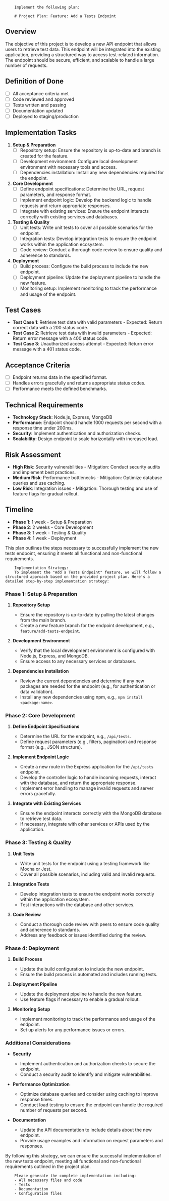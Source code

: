 
        Implement the following plan:
        
        # Project Plan: Feature: Add a Tests Endpoint

## Overview
The objective of this project is to develop a new API endpoint that allows users to retrieve test data. This endpoint will be integrated into the existing application, providing a structured way to access test-related information. The endpoint should be secure, efficient, and scalable to handle a large number of requests.

## Definition of Done
- [ ] All acceptance criteria met
- [ ] Code reviewed and approved
- [ ] Tests written and passing
- [ ] Documentation updated
- [ ] Deployed to staging/production

## Implementation Tasks

1. **Setup & Preparation**
   - [ ] Repository setup: Ensure the repository is up-to-date and branch is created for the feature.
   - [ ] Development environment: Configure local development environment with necessary tools and access.
   - [ ] Dependencies installation: Install any new dependencies required for the endpoint.

2. **Core Development**
   - [ ] Define endpoint specifications: Determine the URL, request parameters, and response format.
   - [ ] Implement endpoint logic: Develop the backend logic to handle requests and return appropriate responses.
   - [ ] Integrate with existing services: Ensure the endpoint interacts correctly with existing services and databases.

3. **Testing & Quality**
   - [ ] Unit tests: Write unit tests to cover all possible scenarios for the endpoint.
   - [ ] Integration tests: Develop integration tests to ensure the endpoint works within the application ecosystem.
   - [ ] Code review: Conduct a thorough code review to ensure quality and adherence to standards.

4. **Deployment**
   - [ ] Build process: Configure the build process to include the new endpoint.
   - [ ] Deployment pipeline: Update the deployment pipeline to handle the new feature.
   - [ ] Monitoring setup: Implement monitoring to track the performance and usage of the endpoint.

## Test Cases
- **Test Case 1**: Retrieve test data with valid parameters - Expected: Return correct data with a 200 status code.
- **Test Case 2**: Retrieve test data with invalid parameters - Expected: Return error message with a 400 status code.
- **Test Case 3**: Unauthorized access attempt - Expected: Return error message with a 401 status code.

## Acceptance Criteria
- [ ] Endpoint returns data in the specified format.
- [ ] Handles errors gracefully and returns appropriate status codes.
- [ ] Performance meets the defined benchmarks.

## Technical Requirements
- **Technology Stack**: Node.js, Express, MongoDB
- **Performance**: Endpoint should handle 1000 requests per second with a response time under 200ms.
- **Security**: Implement authentication and authorization checks.
- **Scalability**: Design endpoint to scale horizontally with increased load.

## Risk Assessment
- **High Risk**: Security vulnerabilities - Mitigation: Conduct security audits and implement best practices.
- **Medium Risk**: Performance bottlenecks - Mitigation: Optimize database queries and use caching.
- **Low Risk**: Integration issues - Mitigation: Thorough testing and use of feature flags for gradual rollout.

## Timeline
- **Phase 1**: 1 week - Setup & Preparation
- **Phase 2**: 2 weeks - Core Development
- **Phase 3**: 1 week - Testing & Quality
- **Phase 4**: 1 week - Deployment

This plan outlines the steps necessary to successfully implement the new tests endpoint, ensuring it meets all functional and non-functional requirements.
        
        Implementation Strategy:
        To implement the "Add a Tests Endpoint" feature, we will follow a structured approach based on the provided project plan. Here's a detailed step-by-step implementation strategy:

### Phase 1: Setup & Preparation

1. **Repository Setup**
   - Ensure the repository is up-to-date by pulling the latest changes from the main branch.
   - Create a new feature branch for the endpoint development, e.g., `feature/add-tests-endpoint`.

2. **Development Environment**
   - Verify that the local development environment is configured with Node.js, Express, and MongoDB.
   - Ensure access to any necessary services or databases.

3. **Dependencies Installation**
   - Review the current dependencies and determine if any new packages are needed for the endpoint (e.g., for authentication or data validation).
   - Install any new dependencies using npm, e.g., `npm install <package-name>`.

### Phase 2: Core Development

1. **Define Endpoint Specifications**
   - Determine the URL for the endpoint, e.g., `/api/tests`.
   - Define request parameters (e.g., filters, pagination) and response format (e.g., JSON structure).

2. **Implement Endpoint Logic**
   - Create a new route in the Express application for the `/api/tests` endpoint.
   - Develop the controller logic to handle incoming requests, interact with the database, and return the appropriate response.
   - Implement error handling to manage invalid requests and server errors gracefully.

3. **Integrate with Existing Services**
   - Ensure the endpoint interacts correctly with the MongoDB database to retrieve test data.
   - If necessary, integrate with other services or APIs used by the application.

### Phase 3: Testing & Quality

1. **Unit Tests**
   - Write unit tests for the endpoint using a testing framework like Mocha or Jest.
   - Cover all possible scenarios, including valid and invalid requests.

2. **Integration Tests**
   - Develop integration tests to ensure the endpoint works correctly within the application ecosystem.
   - Test interactions with the database and other services.

3. **Code Review**
   - Conduct a thorough code review with peers to ensure code quality and adherence to standards.
   - Address any feedback or issues identified during the review.

### Phase 4: Deployment

1. **Build Process**
   - Update the build configuration to include the new endpoint.
   - Ensure the build process is automated and includes running tests.

2. **Deployment Pipeline**
   - Update the deployment pipeline to handle the new feature.
   - Use feature flags if necessary to enable a gradual rollout.

3. **Monitoring Setup**
   - Implement monitoring to track the performance and usage of the endpoint.
   - Set up alerts for any performance issues or errors.

### Additional Considerations

- **Security**
  - Implement authentication and authorization checks to secure the endpoint.
  - Conduct a security audit to identify and mitigate vulnerabilities.

- **Performance Optimization**
  - Optimize database queries and consider using caching to improve response times.
  - Conduct load testing to ensure the endpoint can handle the required number of requests per second.

- **Documentation**
  - Update the API documentation to include details about the new endpoint.
  - Provide usage examples and information on request parameters and responses.

By following this strategy, we can ensure the successful implementation of the new tests endpoint, meeting all functional and non-functional requirements outlined in the project plan.
        
        Please generate the complete implementation including:
        - All necessary files and code
        - Tests
        - Documentation
        - Configuration files
        